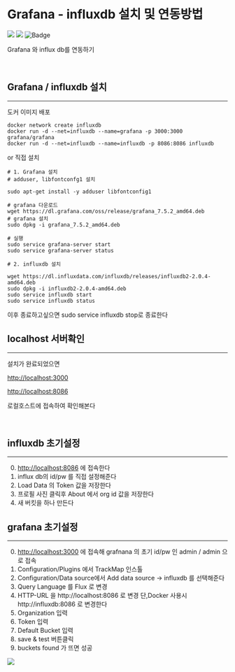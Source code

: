 # Grafana - influxdb 설치 및 연동방법

<p>
<img src="https://img.shields.io/badge/InfluxDB-22ADF6?style=flat&logo=InfluxDB&logoColor=white"/>
<img src="https://img.shields.io/badge/Grafana-F46800?style=flat&logo=Grafana&logoColor=white"/>
<img src="https://img.shields.io/badge/Docker-2496ED?style=flat&logo=Docker&logoColor=white" alt="Badge"/>

</p>

Grafana 와 influx db를 연동하기
<br>

<br>

## Grafana / influxdb 설치

---

도커 이미지 배포

```
docker network create influxdb
docker run -d --net=influxdb --name=grafana -p 3000:3000 grafana/grafana
docker run -d --net=influxdb --name=influxdb -p 8086:8086 influxdb
```

or 직접 설치

```
# 1. Grafana 설치
# adduser, libfontconfg1 설치

sudo apt-get install -y adduser libfontconfig1

# grafana 다운로드
wget https://dl.grafana.com/oss/release/grafana_7.5.2_amd64.deb
# grafana 설치
sudo dpkg -i grafana_7.5.2_amd64.deb

# 실행
sudo service grafana-server start
sudo service grafana-server status

# 2. influxdb 설치

wget https://dl.influxdata.com/influxdb/releases/influxdb2-2.0.4-amd64.deb
sudo dpkg -i influxdb2-2.0.4-amd64.deb    
sudo service influxdb start
sudo service influxdb status

```

이후 종료하고싶으면 sudo service influxdb stop로 종료한다

## localhost 서버확인

---

설치가 완료되었으면

[http://localhost:3000](http://localhost:3000)

[http://localhost:8086](http://localhost:8086)

로컬호스트에 접속하여 확인해본다

<br>

## influxdb 초기설정

---

0. [http://localhost:8086](http://localhost:8086) 에 접속한다
1. influx db의 id/pw 를 직접 설정해준다
2. Load Data 의 Token 값을 저장한다
3. 프로필 사진 클릭후 About 에서 org id 값을 저장한다
4. 새 버킷을 하나 만든다

## grafana 초기설정

---

0. [http://localhost:3000](http://localhost:3000) 에 접속해 grafnana 의 초기 id/pw 인 admin / admin 으로 접속
1. Configuration/Plugins 에서 TrackMap 인스톨
2. Configuration/Data source에서 Add data source -> influxdb 를 선택해준다
3. Query Language 를 Flux 로 변경
4. HTTP-URL 을 http://localhost:8086 로 변경 단,Docker 사용시 http://influxdb:8086 로 변경한다
5. Organization 입력
6. Token 입력
7. Default Bucket 입력
8. save & test 버튼클릭
9. buckets found 가 뜨면 성공

![](https://lh3.googleusercontent.com/fife/AAWUweU8Lao-dstG4ZW9cHzzTdvtuFK6a2h-y6psd8c6aALajmn9dNXMM-nWsGFpgJbMrLm-mhFlc2q4D2jdZvE5W_iajARaXBr8OCC9xl_XkiLLL-j2b1NclnUSvW8r12lABWJeX-l5DxZVM2YGXI6j0Ro5Ww3E2YuMJZHJVKx28VMi00fUjkHdCouY8A1OHSmUcetEtPx24xTwo6iJW-YCzJNgPWdJ4N4rU9jnrcWJ_PGdY8wH7tqdkXDzTQIOVP2UllBYzcT8kpapKvA4U2e-xtzKY7lXQIwrT22mVXU12X4pgcen72mjc0eIyYtVsa6T3axZn0Lv6IWqMqMZLz5DGItoUh6Ikb1Hr1zrqWSKYlmCKfN52SScQ7ybwjsJhshAxeuTpr_Bvs4EPix0UMX1tjrUKBRuX3x5giQ-A-0sCPNgDisfhbNBTCOKXP_0iTpNxiWFDGxmr_FAjLe38B6yTfuHYVITtRkxOV9eCZPhu07JHYChLYw3RZw43Qp4Jg9X-4ocn71q1AfeqQrA5BogEBfeAo3-iXGcJUDrVe3gATUm4wbA4t4obzXXSBSSjITDOBkoHUap6Qy0gPPBCCqgbHFB0-xFIYTm7Hlf0o8bB4QZJEs1lpPymOMy4aWLyUr6N94_QTkpeAnP0yQQqdpefYh674q6yIWjIUgn_NKZBQD_s1hJyofekqd3veEc9Vz8Sb3010vMFwnml5Czavjrs4F6o5fCAg8gS-r6uvIfMsZqFmvRJ0YWKJq2sFGdl3ka5dJDgkyaGXy21kpVassk7i8epgIwx1sE3cwTM_-5lQ3uxPHnAbF-aVE_l86cLqYjQGtqQsdyTlU0AIxzL4RTGmWZgR0phgQwyFzL1eEuRYBe6wHnJ1IoPBUycHpLRLCCt5iDwcL4jf36XcZ2Jqkx3JUElVC6ZfaeC57xmpw7iPSoLwlGoW47knuw19D3BXjc6edwPPIiqtZ7BV7ZnasY5XSOKkHpWVPmXQhYHRJQVMm1ljRSFm9GW4yqfZ0HqvRf1BudHIgI7xFgijeEaiz6UCzaj5sKPbDaRIbS6m4ZTvR-zyBDP8h2DDQ05mRTY9pm04-DxfrYMstvgBsSB4Rpznzr9NGZeCVj7xKziVF3jQVMAtngjiXKOQ4fytR2sdQkgkXkMQncH4miw0vHIHrxnNxCAKyY8mfQHJTEEzvwnAGgzWOjCUZnKl_LNriVDOVISzVQz0mV60iqbINVBc_NBXRNzD2rqTayj7AU_jjI1uJMB5xn1bKlTAT5nkgk6x-TPBcNLyk=w1920-h942)

